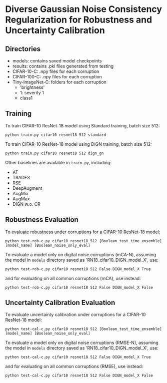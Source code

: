 # Diverse Gaussian Noise Consistency Regularization for Robustness and Uncertainty Calibration

## Directories
- models: contains saved model checkpoints
- results: contains .pkl files generated from testing
- CIFAR-10-C: .npy files for each corruption
- CIFAR-100-C: .npy files for each corruption
- Tiny-ImageNet-C: folders for each corruption
  - 'brightness'
   - 1: severity 1
    - class1

## Training
To train CIFAR-10 ResNet-18 model using Standard training, batch size 512:

```
python train.py cifar10 resnet18 512 standard
```

To train CIFAR-10 ResNet-18 model using DiGN training, batch size 512:

```
python train.py cifar10 resnet18 512 dign_gn
```

Other baselines are available in `train.py`, including:
- AT
- TRADES
- RSE
- DeepAugment
- AugMix
- AugMax
- DiGN w.o. CR


## Robustness Evaluation
To evaluate robustness under corruptions for a CIFAR-10 ResNet-18 model:

```
python test-rob-c.py cifar10 resnet18 512 [Boolean_test_time_ensemble] [model_name] [Boolean_noise_only_eval]
```

To evaluate a model only on digital noise corruptions (mCA-N), assuming the model in `models` directory saved as 'RN18_cifar10_DIGN_model_X', use:

```
python test-rob-c.py cifar10 resnet18 512 False DIGN_model_X True
```

and for evaluating on all common corruptions (mCA), use instead:

```
python test-rob-c.py cifar10 resnet18 512 False DIGN_model_X False
```

## Uncertainty Calibration Evaluation
To evaluate uncertainty calibration under corruptions for a CIFAR-10 ResNet-18 model:

```
python test-cal-c.py cifar10 resnet18 512 [Boolean_test_time_ensemble] [model_name] [Boolean_noise_only_eval]
```

To evaluate a model only on digital noise corruptions (RMSE-N), assuming the model in `models` directory saved as 'RN18_cifar10_DIGN_model_X', use:

```
python test-cal-c.py cifar10 resnet18 512 False DIGN_model_X True
```

and for evaluating on all common corruptions (RMSE), use instead:

```
python test-cal-c.py cifar10 resnet18 512 False DIGN_model_X False
```
